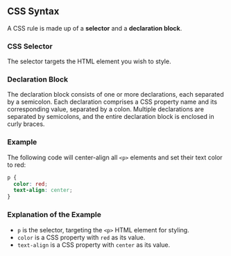 ## CSS Syntax
A CSS rule is made up of a **selector** and a **declaration block**.
### CSS Selector
The selector targets the HTML element you wish to style.
### Declaration Block
The declaration block consists of one or more declarations, each separated by a semicolon.
Each declaration comprises a CSS property name and its corresponding value, separated by a colon.
Multiple declarations are separated by semicolons, and the entire declaration block is enclosed in curly braces.
### Example
The following code will center-align all `<p>` elements and set their text color to red:
```css
p {
  color: red;
  text-align: center;
}
```

### Explanation of the Example
- `p` is the selector, targeting the `<p>` HTML element for styling.
- `color` is a CSS property with `red` as its value.
- `text-align` is a CSS property with `center` as its value.

